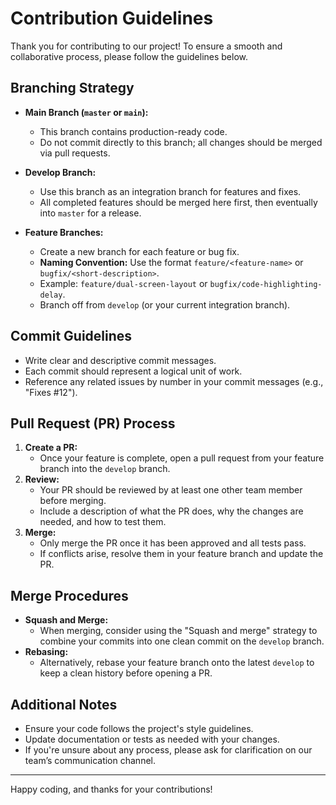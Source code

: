 # Contribution Guidelines

Thank you for contributing to our project! To ensure a smooth and collaborative process, please follow the guidelines below.

## Branching Strategy

- **Main Branch (`master` or `main`):**
  - This branch contains production-ready code.
  - Do not commit directly to this branch; all changes should be merged via pull requests.

- **Develop Branch:**
  - Use this branch as an integration branch for features and fixes.
  - All completed features should be merged here first, then eventually into `master` for a release.

- **Feature Branches:**
  - Create a new branch for each feature or bug fix.
  - **Naming Convention:** Use the format `feature/<feature-name>` or `bugfix/<short-description>`.
  - Example: `feature/dual-screen-layout` or `bugfix/code-highlighting-delay`.
  - Branch off from `develop` (or your current integration branch).

## Commit Guidelines

- Write clear and descriptive commit messages.
- Each commit should represent a logical unit of work.
- Reference any related issues by number in your commit messages (e.g., "Fixes #12").

## Pull Request (PR) Process

1. **Create a PR:**  
   - Once your feature is complete, open a pull request from your feature branch into the `develop` branch.
2. **Review:**  
   - Your PR should be reviewed by at least one other team member before merging.
   - Include a description of what the PR does, why the changes are needed, and how to test them.
3. **Merge:**  
   - Only merge the PR once it has been approved and all tests pass.
   - If conflicts arise, resolve them in your feature branch and update the PR.

## Merge Procedures

- **Squash and Merge:**  
  - When merging, consider using the "Squash and merge" strategy to combine your commits into one clean commit on the `develop` branch.
- **Rebasing:**  
  - Alternatively, rebase your feature branch onto the latest `develop` to keep a clean history before opening a PR.

## Additional Notes

- Ensure your code follows the project's style guidelines.
- Update documentation or tests as needed with your changes.
- If you're unsure about any process, please ask for clarification on our team’s communication channel.

---

Happy coding, and thanks for your contributions!
